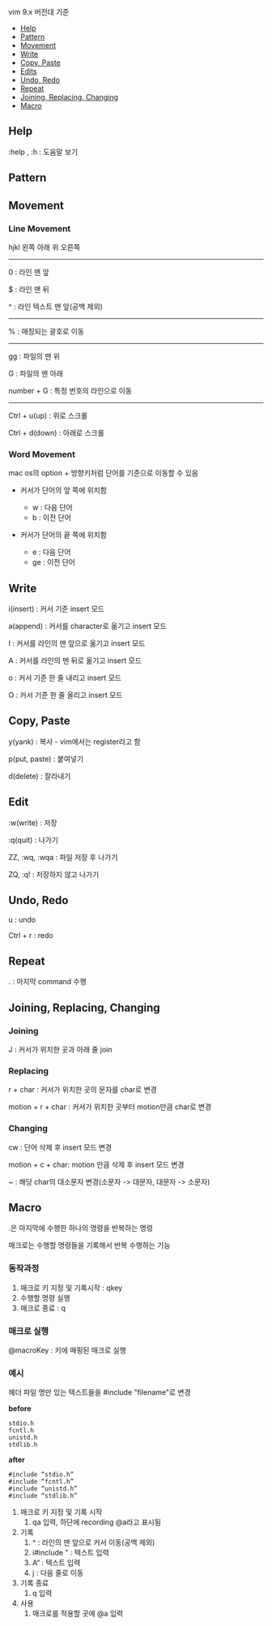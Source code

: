 vim 9.x 버전대 기준

* [Help](help)
* [Pattern](#pattern)
* [Movement](#movement)
* [Write](#write)
* [Copy, Paste](#copy,-paste)
* [Edits](#edits)
* [Undo, Redo](#undo,-redo)
* [Repeat](#repeat)
* [Joining, Replacing, Changing](#joining,-replacing,-changing)
* [Macro](#macro)

## Help

:help <query>, :h <help> : 도움말 보기

##  Pattern

##  Movement

###  Line Movement

hjkl 왼쪽 아래 위 오른쪽

---

0 : 라인 맨 앞 

$ : 라인 맨 뒤

^ : 라인 텍스트 맨 앞(공백 제외)  

---

% : 매칭되는 괄호로 이동

---

gg : 파일의 맨 위

G : 파일의 맨 아래

number + G : 특정 번호의 라인으로 이동

---

Ctrl + u(up) : 위로 스크롤

Ctrl + d(down) : 아래로 스크롤

### Word Movement

mac os의 option + 방향키처럼 단어를 기준으로 이동할 수 있음

* 커서가 단어의 앞 쪽에 위치함
    * w : 다음 단어
     * b : 이전 단어

* 커서가 단어의 끝 쪽에 위치함
    * e : 다음 단어
    * ge : 이전 단어

## Write

i(insert) : 커서 기준 insert 모드 

a(append) : 커서를 character로 옮기고 insert 모드

I : 커서를 라인의 맨 앞으로 옮기고 insert 모드

A : 커서를 라인의 맨 뒤로 옮기고 insert 모드

o : 커서 기준 한 줄 내리고 insert 모드

O : 커서 기준 한 줄 올리고 insert 모드

## Copy, Paste

y(yank) : 복사 - vim에서는 register라고 함

p(put, paste) : 붙여넣기

d(delete) : 잘라내기 

## Edit

:w(write) : 저장

:q(quit) : 나가기

ZZ, :wq, :wqa : 파일 저장 후 나가기

ZQ, :q! : 저장하지 않고 나가기

## Undo, Redo

u : undo

Ctrl + r : redo

## Repeat

. : 마지막 command 수행


## Joining, Replacing, Changing

### Joining

J : 커서가 위치한 곳과 아래 줄 join

### Replacing

r + char : 커서가 위치한 곳의 문자를 char로 변경

motion + r + char : 커서가 위치한 곳부터 motion만큼 char로 변경 

### Changing

cw : 단어 삭제 후 insert 모드 변경

motion + c + char: motion 만큼 삭제 후 insert 모드 변경

~ : 해당 char의 대소문자 변경(소문자 -> 대문자, 대문자 -> 소문자)

## Macro

.은 마지막에 수행한 하나의 명령을 반복하는 명령

매크로는 수행할 명령들을 기록해서 반복 수행하는 기능

### 동작과정

1. 매크로 키 지정 및 기록시작 : qkey
2. 수행할 명령 실행
3. 매크로 종료 : q

### 매크로 실행

@macroKey : 키에 매핑된 매크로 실행

### 예시

헤더 파일 명만 있는 텍스트들을 #include "filename"로 변경

**before**
```
stdio.h
fcntl.h
unistd.h
stdlib.h
```

**after**
```
#include “stdio.h”
#include “fcntl.h”
#include “unistd.h”
#include “stdlib.h”
```

1. 매크로 키 지정 및 기록 시작
    1. qa 입력, 하단에 recording @a라고 표시됨
2. 기록
    1. ^ : 라인의 맨 앞으로 커서 이동(공백 제외)
    2. i#include "<Esc> : 텍스트 입력
    3. A“<Esc> : 텍스트 입력
    4. j : 다음 줄로 이동
3. 기록 종료
    1. q 입력
4. 사용
    1. 매크로를 적용할 곳에 @a 입력

